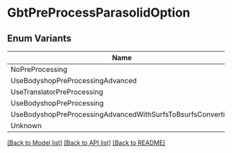 # GbtPreProcessParasolidOption

## Enum Variants

| Name | Value |
|---- | -----|
| NoPreProcessing | NO_PRE_PROCESSING |
| UseBodyshopPreProcessingAdvanced | USE_BODYSHOP_PRE_PROCESSING_ADVANCED |
| UseTranslatorPreProcessing | USE_TRANSLATOR_PRE_PROCESSING |
| UseBodyshopPreProcessing | USE_BODYSHOP_PRE_PROCESSING |
| UseBodyshopPreProcessingAdvancedWithSurfsToBsurfsConverting | USE_BODYSHOP_PRE_PROCESSING_ADVANCED_WITH_SURFS_TO_BSURFS_CONVERTING |
| Unknown | UNKNOWN |


[[Back to Model list]](../README.md#documentation-for-models) [[Back to API list]](../README.md#documentation-for-api-endpoints) [[Back to README]](../README.md)


